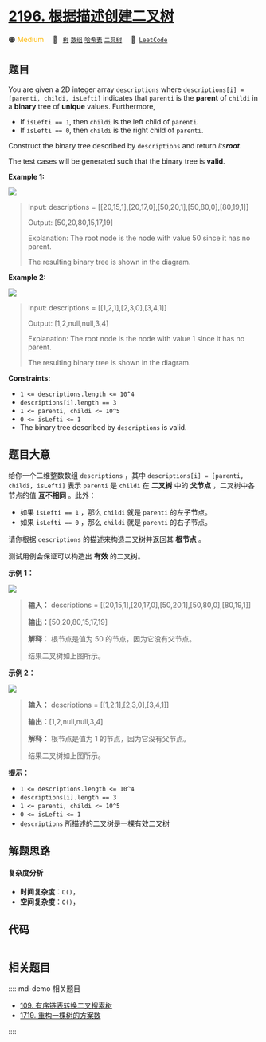 # [2196. 根据描述创建二叉树](https://leetcode.com/problems/create-binary-tree-from-descriptions)

🟠 <font color=#ffb800>Medium</font>&emsp; 🔖&ensp; [`树`](/leetcode/outline/tag/tree.md) [`数组`](/leetcode/outline/tag/array.md) [`哈希表`](/leetcode/outline/tag/hash-table.md) [`二叉树`](/leetcode/outline/tag/binary-tree.md)&emsp; 🔗&ensp;[`LeetCode`](https://leetcode.com/problems/create-binary-tree-from-descriptions)


## 题目

You are given a 2D integer array `descriptions` where `descriptions[i] =
[parenti, childi, isLefti]` indicates that `parenti` is the **parent** of
`childi` in a **binary** tree of **unique** values. Furthermore,

  * If `isLefti == 1`, then `childi` is the left child of `parenti`.
  * If `isLefti == 0`, then `childi` is the right child of `parenti`.

Construct the binary tree described by `descriptions` and return
_its**root**_.

The test cases will be generated such that the binary tree is **valid**.



**Example 1:**

![](https://assets.leetcode.com/uploads/2022/02/09/example1drawio.png)

> Input: descriptions = [[20,15,1],[20,17,0],[50,20,1],[50,80,0],[80,19,1]]
> 
> Output: [50,20,80,15,17,19]
> 
> Explanation: The root node is the node with value 50 since it has no parent.
> 
> The resulting binary tree is shown in the diagram.

**Example 2:**

![](https://assets.leetcode.com/uploads/2022/02/09/example2drawio.png)

> Input: descriptions = [[1,2,1],[2,3,0],[3,4,1]]
> 
> Output: [1,2,null,null,3,4]
> 
> Explanation: The root node is the node with value 1 since it has no parent.
> 
> The resulting binary tree is shown in the diagram.

**Constraints:**

  * `1 <= descriptions.length <= 10^4`
  * `descriptions[i].length == 3`
  * `1 <= parenti, childi <= 10^5`
  * `0 <= isLefti <= 1`
  * The binary tree described by `descriptions` is valid.


## 题目大意

给你一个二维整数数组 `descriptions` ，其中 `descriptions[i] = [parenti, childi, isLefti]`
表示 `parenti` 是 `childi` 在 **二叉树** 中的 **父节点** ，二叉树中各节点的值 **互不相同** 。此外：

  * 如果 `isLefti == 1` ，那么 `childi` 就是 `parenti` 的左子节点。
  * 如果 `isLefti == 0` ，那么 `childi` 就是 `parenti` 的右子节点。

请你根据 `descriptions` 的描述来构造二叉树并返回其 **根节点** 。

测试用例会保证可以构造出 **有效** 的二叉树。



**示例 1：**

![](https://assets.leetcode.com/uploads/2022/02/09/example1drawio.png)

> 
> 
> 
> 
> 
> **输入：** descriptions = [[20,15,1],[20,17,0],[50,20,1],[50,80,0],[80,19,1]]
> 
> **输出：**[50,20,80,15,17,19]
> 
> **解释：** 根节点是值为 50 的节点，因为它没有父节点。
> 
> 结果二叉树如上图所示。
> 
> 

**示例 2：**

![](https://assets.leetcode.com/uploads/2022/02/09/example2drawio.png)

> 
> 
> 
> 
> 
> **输入：** descriptions = [[1,2,1],[2,3,0],[3,4,1]]
> 
> **输出：**[1,2,null,null,3,4]
> 
> **解释：** 根节点是值为 1 的节点，因为它没有父节点。 
> 
> 结果二叉树如上图所示。 



**提示：**

  * `1 <= descriptions.length <= 10^4`
  * `descriptions[i].length == 3`
  * `1 <= parenti, childi <= 10^5`
  * `0 <= isLefti <= 1`
  * `descriptions` 所描述的二叉树是一棵有效二叉树


## 解题思路

#### 复杂度分析

- **时间复杂度**：`O()`，
- **空间复杂度**：`O()`，

## 代码

```javascript

```

## 相关题目

:::: md-demo 相关题目
- [109. 有序链表转换二叉搜索树](./0109.md)
- [1719. 重构一棵树的方案数](https://leetcode.com/problems/number-of-ways-to-reconstruct-a-tree)

::::
